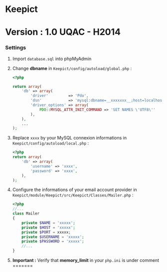 Keepict
=======
Version : 1.0 
UQAC - H2014
=======
### Settings
1. Import `database.sql` into phpMyAdmin

2. Change __dbname__ in `Keepict/config/autoload/global.php` :
    ```php
    <?php

    return array(
        'db' => array(
            'driver'         => 'Pdo',
            'dsn'            => 'mysql:dbname=__xxxxxxx__;host=localhost',
            'driver_options' => array(
                PDO::MYSQL_ATTR_INIT_COMMAND => 'SET NAMES \'UTF8\''
            ),
        ),
        ...
    );
    ```

3. Replace `xxxx` by your MySQL connexion informations in `Keepict/config/autoload/local.php` :
    ```php
    <?php
    return array(
        'db' => array(
            'username' => 'xxxx',
            'password' => 'xxxx',
        ),
    );
    ```
4. Configure the informations of your email account provider in `Keepict/module/Keepict/src/Keepict/Classes/Mailer.php` :
    ```php
    <?php
    //...
    class Mailer
    {
        private $NAME = 'xxxxx';
        private $HOST = 'xxxxx';
        private $PORT = xxxxx;
        private $USERNAME = 'xxxxx';
        private $PASSWORD = 'xxxxx';
        //...
    }
    ```
5. __Important :__ Verify that __memory_limit__ in your `php.ini` is under comment
=======
